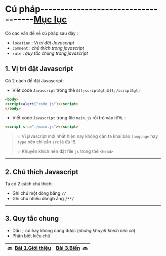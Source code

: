 # Cú pháp------------------------------------[Mục lục](https://github.com/Zenfection/Javascript)

Có các vấn đề về cú pháp sau đây : 

- `location` : *Vị trí đặt Javascript*
- `comment` : *chú thích trong javascript*
- `rule` : *quy tắc chung trong javascript*

## 1. Vị trí đặt Javascript

Có 2 cách để đặt Javascript:

- Viết code `Javascript` trong thẻ `&lt;script&gt;&lt;/script&gt;`

```html
<body>
<script>alert("code js")</script>
</body>
```

- Viết code `Javascript` trong file `main.js` rồi trỏ vào `HTML` :

```html
<script src="./main.js"></script>
```

> 💡 Vì javascript mới nhất hiện nay không cần ta khai báo `language` hay `type` nên chỉ cần `src` là đủ !!!.
> 
> 💡 Khuyến khích nên đặt file `js` trong thẻ `<head>`

---

## 2. Chú thích Javascript

Ta có 2 cách chú thích:

- Ghi chú một dòng bằng `//`
- Ghi chú nhiều dòngb ằng `/**/`

---

## 3. Quy tắc chung

- Dấu `;` có hay không cũng được (*nhưng khuyết khích nên có*)
- Phân biệt kiểu chữ 

| 🔙  [Bài 1.Giới thiệu](https://github.com/Zenfection/Javascript/blob/master/Javascript%20Basic/1.Gioithieu.md) | [Bài 3.Biến](https://github.com/Zenfection/Javascript/blob/master/Javascript%20Basic/3.Bien.md)  🔜 |
| -------------------------------------------------------------------------------------------------------------- | --------------------------------------------------------------------------------------------------- |